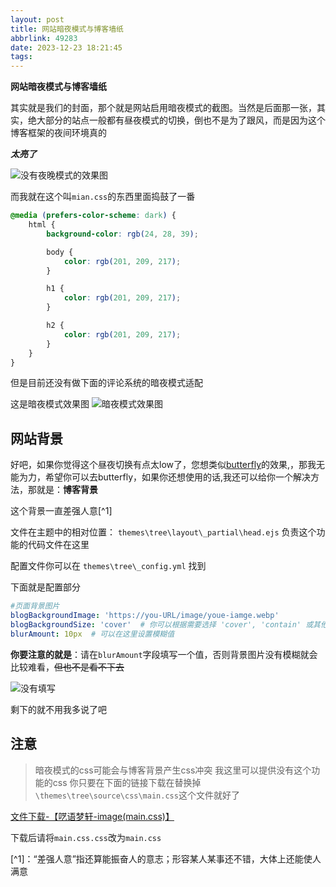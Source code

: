 ```yaml
---
layout: post
title: 网站暗夜模式与博客墙纸
abbrlink: 49283
date: 2023-12-23 18:21:45
tags:
---
```

**网站暗夜模式与博客墙纸**

其实就是我们的封面，那个就是网站启用暗夜模式的截图。当然是后面那一张，其实，绝大部分的站点一般都有昼夜模式的切换，倒也不是为了跟风，而是因为这个博客框架的夜间环境真的

***太亮了***

![没有夜晚模式的效果图](
https://pic.awaae001.top/%E8%97%8F%E7%BB%8F%E9%98%81/bttree/%E7%BD%91%E7%AB%99%E5%A3%81%E7%BA%B8%E5%92%8C%E6%9A%97%E5%A4%9C%E6%A8%A1%E5%BC%8F/%E6%95%88%E6%9E%9C%E5%9B%BE_6a8bc42f.png?x-oss-process=style/awaae001)

而我就在这个叫`mian.css`的东西里面捣鼓了一番

```css
@media (prefers-color-scheme: dark) {
	html {
		background-color: rgb(24, 28, 39);

		body {
			color: rgb(201, 209, 217);
		}

		h1 {
			color: rgb(201, 209, 217);
		}

		h2 {
			color: rgb(201, 209, 217);
		}
	}
}

```

但是目前还没有做下面的评论系统的暗夜模式适配

这是暗夜模式效果图
![暗夜模式效果图](https://pic.awaae001.top/%E8%97%8F%E7%BB%8F%E9%98%81/bttree/%E7%BD%91%E7%AB%99%E5%A3%81%E7%BA%B8%E5%92%8C%E6%9A%97%E5%A4%9C%E6%A8%A1%E5%BC%8F/%E6%9A%97%E5%A4%9C%E6%A8%A1%E5%BC%8F%E6%95%88%E6%9E%9C%E5%9B%BE_0d31d27b.png?x-oss-process=style/awaae001)

## 网站背景
好吧，如果你觉得这个昼夜切换有点太low了，您想类似[butterfly](https://butterfly.js.org/posts/4-12-release-notes/)的效果,，那我无能为力，希望你可以去butterfly，如果你还想使用的话,我还可以给你一个解决方法，那就是：**博客背景**

这个背景一直差强人意[^1]

文件在主题中的相对位置：
`themes\tree\layout\_partial\head.ejs`
负责这个功能的代码文件在这里

配置文件你可以在
`themes\tree\_config.yml`
找到

下面就是配置部分
```yml
#页面背景图片
blogBackgroundImage: 'https://you-URL/image/youe-iamge.webp'
blogBackgroundSize: 'cover'  # 你可以根据需要选择 'cover', 'contain' 或其他值
blurAmount: 10px  # 可以在这里设置模糊值
```
**你要注意的就是**：请在`blurAmount`字段填写一个值，否则背景图片没有模糊就会比较难看，~~但也不是看不下去~~

![没有填写](https://pic.awaae001.top/%E8%97%8F%E7%BB%8F%E9%98%81/bttree/%E7%BD%91%E7%AB%99%E5%A3%81%E7%BA%B8%E5%92%8C%E6%9A%97%E5%A4%9C%E6%A8%A1%E5%BC%8F/%E6%B2%A1%E6%9C%89%E5%A1%AB%E5%86%99%E5%AD%97%E6%AE%B5.png?x-oss-process=style/awaae001)

剩下的就不用我多说了吧

## 注意
> 暗夜模式的css可能会与博客背景产生css冲突
> 我这里可以提供没有这个功能的css
> 你只要在下面的链接下载在替换掉`\themes\tree\source\css\main.css`这个文件就好了

[文件下载-【呓语梦轩-image(main.css)】](https://image.m-c.top/?/images/2024/main.css)

下载后请将`main.css.css`改为`main.css`

[^1]：“差强人意”指还算能振奋人的意志；形容某人某事还不错，大体上还能使人满意